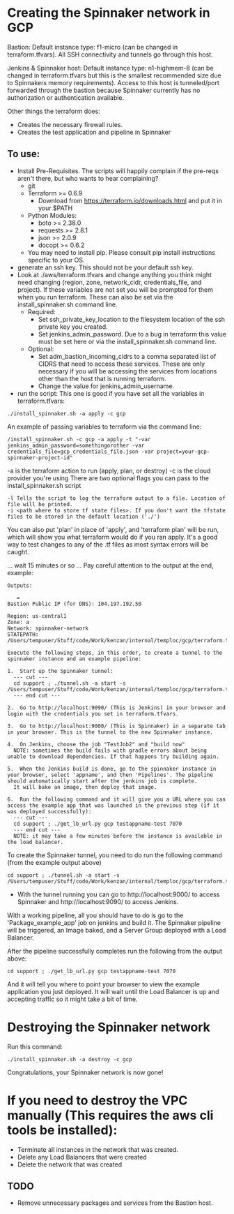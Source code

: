 # Creating the Spinnaker network in GCP

Bastion: Default instance type: f1-micro (can be changed in terraform.tfvars). All SSH connectivity and tunnels go through this host.

Jenkins & Spinnaker host: Default instance type: n1-highmem-8 (can be changed in terraform.tfvars but this is the smallest recommended size due to Spinnakers memory requirements). Access to this host is tunneled/port forwarded through the bastion because Spinnaker currently has no authorization or authentication available.

Other things the terraform does:
* Creates the necessary firewall rules.
* Creates the test application and pipeline in Spinnaker

## To use:
* Install Pre-Requisites. The scripts will happily complain if the pre-reqs aren't there, but who wants to hear complaining?
  * git
  * Terraform >= 0.6.9
    * Download from https://terraform.io/downloads.html and put it in your $PATH
  * Python Modules:
    * boto >= 2.38.0
    * requests >= 2.8.1
    * json >= 2.0.9
    * docopt >= 0.6.2
  * You may need to install pip. Please consult pip install instructions specific to your OS.
* generate an ssh key. This should not be your default ssh key.
* Look at ./aws/terraform.tfvars and change anything you think might need changing (region, zone, network_cidr, credentials_file, and project). If these variables are not set you will be prompted for them when you run terraform. These can also be set via the install_spinnaker.sh command line.
  * Required:
    * Set ssh_private_key_location to the filesystem location of the ssh private key you created.
    * Set jenkins_admin_password. Due to a bug in terraform this value must be set here or via the install_spinnaker.sh command line.
  * Optional:
    * Set adm_bastion_incoming_cidrs to a comma separated list of CIDRS that need to access these services. These are only necessary if you will be accessing the services from locations other than the host that is running terraform.
    * Change the value for jenkins_admin_username.
* run the script:
This one is good if you have set all the variables in terraform.tfvars:
```
./install_spinnaker.sh -a apply -c gcp
```
An example of passing variables to terraform via the command line:
```
/install_spinnaker.sh -c gcp -a apply -t "-var jenkins_admin_password=somethingorother -var credentials_file=gcp_credentials_file.json -var project=your-gcp-spinnaker-project-id"
```
-a is the terraform action to run (apply, plan, or destroy)
-c is the cloud provider you're using
There are two optional flags you can pass to the install_spinnaker.sh script
```
-l Tells the script to log the terraform output to a file. Location of file will be printed.
-i <path where to store tf state files>. If you don't want the tfstate files to be stored in the default location ('./')
```

You can also put 'plan' in place of 'apply', and 'terraform plan' will be run, which will show you what terraform would do if you ran apply. It's a good way to test changes to any of the .tf files as most syntax errors will be caught.

... wait 15 minutes or so ...
Pay careful attention to the output at the end, example:
```
Outputs:

   =
Bastion Public IP (for DNS): 104.197.192.50

Region: us-central1
Zone: a
Network: spinnaker-network
STATEPATH: /Users/tempuser/Stuff/code/Work/kenzan/internal/temploc/gcp/terraform.tfstate

Execute the following steps, in this order, to create a tunnel to the spinnaker instance and an example pipeline:

1.  Start up the Spinnaker tunnel:
  --- cut ---
  cd support ; ./tunnel.sh -a start -s /Users/tempuser/Stuff/code/Work/kenzan/internal/temploc/gcp/terraform.tfstate
  --- end cut ---

2.  Go to http://localhost:9090/ (This is Jenkins) in your browser and login with the credentials you set in terraform.tfvars.

3.  Go to http://localhost:9000/ (This is Spinnaker) in a separate tab in your browser. This is the tunnel to the new Spinnaker instance.

4.  On Jenkins, choose the job "TestJob2" and "build now"
  NOTE: sometimes the build fails with gradle errors about being unable to download dependencies. If that happens try building again.

5.  When the Jenkins build is done, go to the spinnaker instance in your browser, select 'appname', and then 'Pipelines'. The pipeline should automatically start after the jenkins job is complete.
  It will bake an image, then deploy that image.

6.  Run the following command and it will give you a URL where you can access the example app that was launched in the previous step (if it was deployed successfully):
  --- cut ---
  cd support ; ./get_lb_url.py gcp testappname-test 7070
  --- end cut ---
  NOTE: it may take a few minutes before the instance is available in the load balancer.
```

To create the Spinnaker tunnel, you need to do run the following command (from the example output above)
```
cd support ; ./tunnel.sh -a start -s /Users/tempuser/Stuff/code/Work/kenzan/internal/temploc/gcp/terraform.tfstate
```

* With the tunnel running you can go to http://localhost:9000/ to access Spinnaker and http://localhost:9090/ to access Jenkins.

With a working pipeline, all you should have to do is go to the 'Package_example_app' job on jenkins and build it. The Spinnaker pipeline will be triggered, an Image baked, and a Server Group deployed with a Load Balancer.

After the pipeline successfully completes run the following from the output above:
```
cd support ; ./get_lb_url.py gcp testappname-test 7070
```
And it will tell you where to point your browser to view the example application you just deployed. It will wait until the Load Balancer is up and accepting traffic so it might take a bit of time.

# Destroying the Spinnaker network
Run this command:
```
./install_spinnaker.sh -a destroy -c gcp
```
Congratulations, your Spinnaker network is now gone!

# If you need to destroy the VPC manually (This requires the aws cli tools be installed):
* Terminate all instances in the network that was created.
* Delete any Load Balancers that were created
* Delete the network that was created


## TODO
* Remove unnecessary packages and services from the Bastion host.